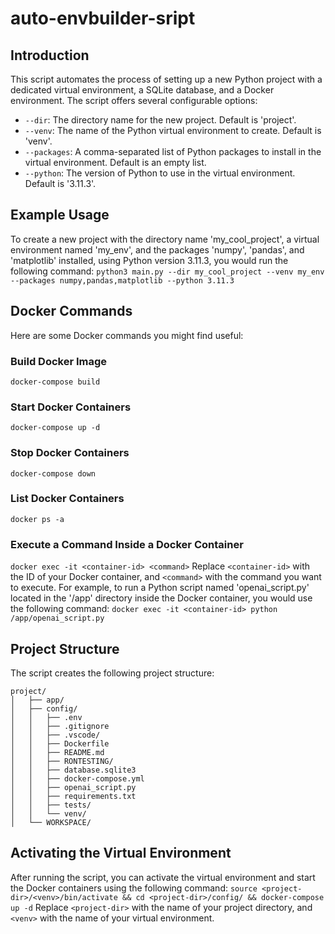# auto-envbuilder-sript

## Introduction
This script automates the process of setting up a new Python project with a dedicated virtual environment, a SQLite database, and a Docker environment. The script offers several configurable options:
- `--dir`: The directory name for the new project. Default is 'project'.
- `--venv`: The name of the Python virtual environment to create. Default is 'venv'.
- `--packages`: A comma-separated list of Python packages to install in the virtual environment. Default is an empty list.
- `--python`: The version of Python to use in the virtual environment. Default is '3.11.3'.

## Example Usage
To create a new project with the directory name 'my_cool_project', a virtual environment named 'my_env', and the packages 'numpy', 'pandas', and 'matplotlib' installed, using Python version 3.11.3, you would run the following command:
```python3 main.py --dir my_cool_project --venv my_env --packages numpy,pandas,matplotlib --python 3.11.3```

## Docker Commands
Here are some Docker commands you might find useful:
### Build Docker Image
```docker-compose build```
### Start Docker Containers
```docker-compose up -d```
### Stop Docker Containers
```docker-compose down```
### List Docker Containers
```docker ps -a```
### Execute a Command Inside a Docker Container
```docker exec -it <container-id> <command>```
Replace `<container-id>` with the ID of your Docker container, and `<command>` with the command you want to execute.
For example, to run a Python script named 'openai_script.py' located in the '/app' directory inside the Docker container, you would use the following command:
```docker exec -it <container-id> python /app/openai_script.py```

## Project Structure
The script creates the following project structure:
```
project/
│   ├── app/
│   ├── config/
│   │   ├── .env
│   │   ├── .gitignore
│   │   ├── .vscode/
│   │   ├── Dockerfile
│   │   ├── README.md
│   │   ├── RONTESTING/
│   │   ├── database.sqlite3
│   │   ├── docker-compose.yml
│   │   ├── openai_script.py
│   │   ├── requirements.txt
│   │   ├── tests/
│   │   └── venv/
│   └── WORKSPACE/
```

## Activating the Virtual Environment
After running the script, you can activate the virtual environment and start the Docker containers using the following command:
```source <project-dir>/<venv>/bin/activate && cd <project-dir>/config/ && docker-compose up -d```
Replace `<project-dir>` with the name of your project directory, and `<venv>` with the name of your virtual environment.
